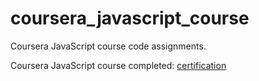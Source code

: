 # coursera_javascript_course
Coursera JavaScript course code assignments.

Coursera JavaScript course completed: [certification](https://www.coursera.org/account/accomplishments/verify/N5KLTVYUN5YA)